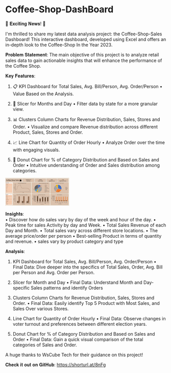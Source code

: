 <h1> Coffee-Shop-DashBoard</h1>

🚀 𝐄𝐱𝐜𝐢𝐭𝐢𝐧𝐠 𝐍𝐞𝐰𝐬! 🚀

I'm thrilled to share my latest data analysis project: the Coffee-Shop-Sales Dashboard! This interactive dashboard, developed using Excel and offers an in-depth look to the Coffee-Shop In the Year 2023.

𝐏𝐫𝐨𝐛𝐥𝐞𝐦 𝐒𝐭𝐚𝐭𝐞𝐦𝐞𝐧𝐭:
The main objective of this project is to analyze retail sales data to gain actionable insights that will enhance the performance of the Coffee Shop.

𝐊𝐞𝐲 𝐅𝐞𝐚𝐭𝐮𝐫𝐞𝐬:

1. 📋 KPI Dashboard for Total Sales, Avg. Bill/Person, Avg. Order/Person
• Value Based on the Analysis.

2. 🔄 Slicer for Months and Day
• Filter data by state for a more granular view.

3. 📊 Clusters Column Charts for Revenue Distribution, Sales, Stores and Order.
• Visualize and compare Revenue distribution across different Product, Sales, Stores and Order.

4. 📈 Line Chart for Quantity of Order Hourly
• Analyze Order over the time with engaging visuals.

5. 🍩 Donut Chart for % of Category Distribution and Based on Sales and Order
• Intuitive understanding of Order and Sales distribution among categories.


<img src="DashBoard_Coffee_Sales.png" alt="DashBoard_of_Coffee_Shop_Sales" width="200"/>

<br>


𝐈𝐧𝐬𝐢𝐠𝐡𝐭𝐬:
<br>
•	Discover how do sales vary by day of the week and hour of the day.
•	Peak time for sales Activity by day and Week.
•	Total Sales Revenue of each Day and Month.
•	Total sales vary across different store locations.
•	The average price/order per person
•	Best-selling Product in terms of quantity and revenue.
•	sales vary by product category and type

𝐀𝐧𝐚𝐥𝐲𝐬𝐢𝐬:
1. KPI Dashboard for Total Sales, Avg. Bill/Person, Avg. Order/Person
• Final Data: Dive deeper into the specifics of Total Sales, Order, Avg. Bill per Person and Avg. Order per Person.

2. Slicer for Month and Day
• Final Data: Understand Month and Day-specific Sales patterns and identify Orders

3. Clusters Column Charts for Revenue Distribution, Sales, Stores and Order.
• Final Data: Easily identify Top 5 Product with Most Sales, and Sales Over various Stores.

4. Line Chart for Quantity of Order Hourly
• Final Data: Observe changes in voter turnout and preferences between different election years.

5. Donut Chart for % of Category Distribution and Based on Sales and Order
• Final Data: Gain a quick visual comparison of the total categories of Sales and Order.


A huge thanks to WsCube Tech for their guidance on this project!

𝐂𝐡𝐞𝐜𝐤 𝐢𝐭 𝐨𝐮𝐭 𝐨𝐧 𝐆𝐢𝐭𝐇𝐮𝐛: https://shorturl.at/8nFg
